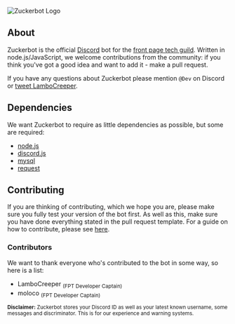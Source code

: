 ![Zuckerbot Logo](http://lambocreeper.uk/media/zuck_header.png)

## About
Zuckerbot is the official [Discord](https://discordapp.com) bot for the [front page tech guild](http://discord.gg/fpt). Written in node.js/JavaScript, we welcome contributions from the community: if you think you've got a good idea and want to add it - make a pull request.

If you have any questions about Zuckerbot please mention `@Dev` on Discord or [tweet LamboCreeper](https://twitter.com/LamboCreeper).

## Dependencies
We want Zuckerbot to require as little dependencies as possible, but some are required:
- [node.js](http://nodejs.org)
- [discord.js](https://www.npmjs.com/package/discord.js)
- [mysql](https://www.npmjs.com/package/mysql)
- [request](https://www.npmjs.com/package/request)

## Contributing
If you are thinking of contributing, which we hope you are, please make sure you fully test your version of the bot first. As well as this, make sure you have done everything stated in the pull request template. For a guide on how to contribute, please see [here](https://help.github.com/articles/about-pull-requests/).

### Contributors
We want to thank everyone who's contributed to the bot in some way, so here is a list:
- LamboCreeper <sub>(FPT Developer Captain)</sub>
- moloco <sub>(FPT Developer Captain)</sub>





<sub>**Disclaimer:** Zuckerbot stores your Discord ID as well as your latest known username, some messages and discriminator. This is for our experience and warning systems.</sub>
